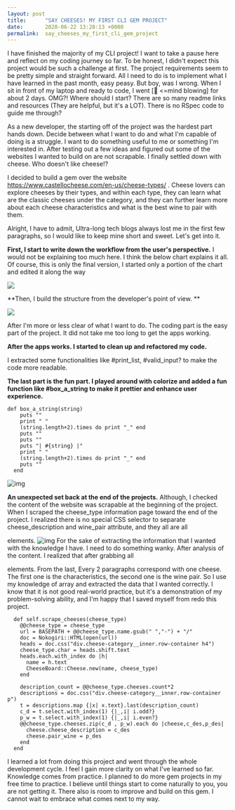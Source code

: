 ```yaml
---
layout: post
title:      "SAY CHEESES! MY FIRST CLI GEM PROJECT"
date:       2020-06-22 13:28:13 +0000
permalink:  say_cheeses_my_first_cli_gem_project
---
```



I have finished the majority of my CLI project! I want to take a pause here and reflect on my coding journey so far. To be honest,  I didn't expect this project would be such a challenge at first. The project requirements seem to be pretty simple and straight forward.  All I need to do is to implement what I have learned in the past month, easy peasy. But boy, was I wrong. When I sit in front of my laptop and ready to code, I went [🤯 <=mind blowing] for about 2 days. OMG?! Where should I start? There are so many readme links and resources  (They are helpful, but it's a LOT). There is no RSpec code to guide me through? 
    
 As a new developer, the starting off of the project was the hardest part hands down. Decide between what I want to do and what I'm capable of doing is a struggle. I want to do something useful to me or something I'm interested in. After testing out a few ideas and figured out some of the websites I wanted to build on are not scrapable.  I finally settled down with cheese. Who doesn't like cheese!? 

 I decided to build a gem over the website https://www.castellocheese.com/en-us/cheese-types/ . Cheese lovers can explore cheeses by their types, and within each type, they can learn what are the classic cheeses under the category, and they can further learn more about each cheese characteristics and what is the best wine to pair with them. 
    
Alright, I have to admit, Ultra-long tech blogs always lost me in the first few paragraphs, so I would like to keep mine short and sweet. Let's get into it. 

**First, I start to write down the workflow from the user's perspective.** 
I would not be explaining too much here. I think the below chart explains it all. Of course, this is only the final version, I started only a portion of the chart and edited it along the way

![](https://i.imgur.com/JkO79EU.jpg)

**Then, I build the structure from the developer's point of view. 
**

![](https://i.imgur.com/9Botwor.jpg)

After I'm more or less clear of what I want to do. The coding part is the easy part of the project. It did not take me too long to get the apps working. 

**After the apps works. I started to clean up and refactored my code.**

I extracted some functionalities like #print_list, #valid_input? to make the code more readable. 

**The last part is the fun part. I played around with colorize and added a fun function  like #box_a_string to make it prettier and enhance user experience.**

```
def box_a_string(string)
    puts ""
    print " "
    (string.length+2).times do print "_" end
    puts ""
    puts ""
    puts "| #{string} |"
    print " "
    (string.length+2).times do print "_" end
    puts ""
  end

```

![img](https://i.imgur.com/vImrTwF.jpg)

**An unexpected set back at the end of the projects.**
Although, I checked the content of the website was scrapable at the beginning of the project. When I scraped the cheese_type information page toward the end of the project. I realized there is no special CSS selector to separate cheese_description and wine_pair attribute, and they all are all <p> elements.
![img](https://i.imgur.com/gMcBf3w.jpg[/img])
For the sake of extracting the information that I wanted with the knowledge I have. I need to do something wanky. After analysis of the content. I realized that after grabbing all <p> elements. From the last, Every 2 paragraphs correspond with one cheese. The first one is the characteristics, the second one is the wine pair. So I use my knowledge of array and extracted the data that I wanted correctly. I know that it is not good real-world practice, but it's a demonstration of my problem-solving ability, and I'm happy that I saved myself from redo this project.

```
  def self.scrape_cheeses(cheese_type)
    @@cheese_type = cheese_type
    url = BASEPATH + @@cheese_type.name.gsub(" ","-") + "/"
    doc = Nokogiri::HTML(open(url))
    heads = doc.css("div.cheese-category__inner.row-container h4")
    cheese_type.char = heads.shift.text
    heads.each.with_index do |h|
      name = h.text
      CheeseBoard::Cheese.new(name, cheese_type)
    end

    description_count = @@cheese_type.cheeses.count*2
    descriptions = doc.css("div.cheese-category__inner.row-container p")
    t = descriptions.map {|x| x.text}.last(description_count)
    c_d = t.select.with_index(1) {|_,i| i.odd?}
    p_w = t.select.with_index(1) {|_,i| i.even?}
    @@cheese_type.cheeses.zip(c_d , p_w).each do |cheese,c_des,p_des|
      cheese.cheese_description = c_des
      cheese.pair_wine = p_des
    end
  end

```

I learned a lot from doing this project and went through the whole development cycle. I feel I gain more clarity on what I've learned so far. Knowledge comes from practice. I planned to do more gem projects in my free time to practice. I believe until things start to come naturally to you, you are not getting it.  There also is room to improve and build on this gem. I cannot wait to embrace what comes next to my way.




